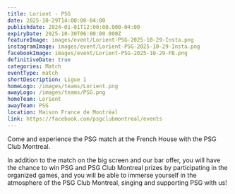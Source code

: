 ```yaml
---
title: Lorient - PSG
date: 2025-10-29T14:00:00-04:00
publishdate: 2024-01-01T12:00:00.000-04:00
expiryDate: 2025-10-30T06:00:00.000Z
featureImage: images/event/Lorient-PSG-2025-10-29-Insta.png
instagramImage: images/event/Lorient-PSG-2025-10-29-Insta.png
facebookImage: images/event/Lorient-PSG-2025-10-29-FB.png
definitiveDate: true
categories: Match
eventType: match
shortDescription: Ligue 1
homeLogo: /images/teams/Lorient.png
awayLogo: /images/teams/PSG.png
homeTeam: Lorient
awayTeam: PSG
location: Maison France de Montréal
link: https://facebook.com/psgclubmontreal/events
---
```


Come and experience the PSG match at the French House with the PSG Club Montreal.

In addition to the match on the big screen and our bar offer, you will have the chance to win PSG and PSG Club Montreal prizes by participating in the organized games, and you will be able to immerse yourself in the atmosphere of the PSG Club Montreal, singing and supporting PSG with us!
